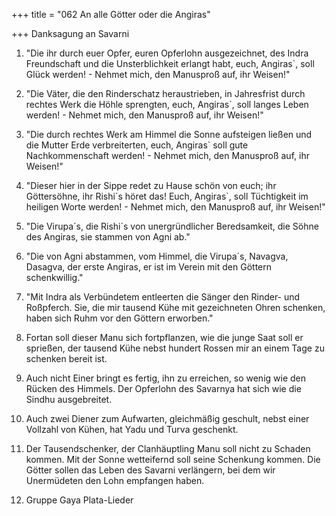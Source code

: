 +++
title = "062 An alle Götter oder die Angiras"

+++
Danksagung an Savarni


1.	"Die ihr durch euer Opfer, euren Opferlohn ausgezeichnet, des Indra Freundschaft und die Unsterblichkeit erlangt habt, euch, Angiras`, soll Glück werden! - Nehmet mich, den Manusproß auf, ihr Weisen!"
2.	"Die Väter, die den Rinderschatz heraustrieben, in Jahresfrist durch rechtes Werk die Höhle sprengten, euch, Angiras`, soll langes Leben werden! - Nehmet mich, den Manusproß auf, ihr Weisen!"
3.	"Die durch rechtes Werk am Himmel die Sonne aufsteigen ließen und die Mutter Erde verbreiterten, euch, Angiras` soll gute Nachkommenschaft werden! - Nehmet mich, den Manusproß auf, ihr Weisen!"
4.	"Dieser hier in der Sippe redet zu Hause schön von euch; ihr Göttersöhne, ihr Rishi´s höret das! Euch, Angiras`, soll Tüchtigkeit im heiligen Worte werden! - Nehmet mich, den Manusproß auf, ihr Weisen!"
5.	"Die Virupa´s, die Rishi´s von unergründlicher Beredsamkeit, die Söhne des Angiras, sie stammen von Agni ab."
6.	"Die von Agni abstammen, vom Himmel, die Virupa´s, Navagva, Dasagva, der erste Angiras, er ist im Verein mit den Göttern schenkwillig."
7.	"Mit Indra als Verbündetem entleerten die Sänger den Rinder- und Roßpferch. Sie, die mir tausend Kühe mit gezeichneten Ohren schenken, haben sich Ruhm vor den Göttern erworben."
8.	Fortan soll dieser Manu sich fortpflanzen, wie die junge Saat soll er sprießen, der tausend Kühe nebst hundert Rossen mir an einem Tage zu schenken bereit ist.
9.	Auch nicht Einer bringt es fertig, ihn zu erreichen, so wenig wie den Rücken des Himmels. Der Opferlohn des Savarnya hat sich wie die Sindhu ausgebreitet.
10.	Auch zwei Diener zum Aufwarten, gleichmäßig geschult, nebst einer Vollzahl von Kühen, hat Yadu und Turva geschenkt.
11.	Der Tausendschenker, der Clanhäuptling Manu soll nicht zu Schaden kommen. Mit der Sonne wetteifernd soll seine Schenkung kommen. Die Götter sollen das Leben des Savarni verlängern, bei dem wir Unermüdeten den Lohn empfangen haben.







15. Gruppe        Gaya Plata-Lieder

